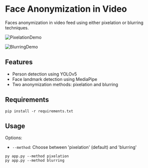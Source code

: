 # Face Anonymization in Video

Faces anonymization in video feed using either pixelation or blurring techniques.

![PixelationDemo](pixelation_demo.png)


![BlurringDemo](blurring_demo.png)

## Features

- Person detection using YOLOv5
- Face landmark detection using MediaPipe
- Two anonymization methods: pixelation and blurring


## Requirements

````
pip install -r requirements.txt
````

## Usage

Options:
- `--method`: Choose between 'pixelation' (default) and 'blurring'

````
py app.py --method pixelation
py app.py --method blurring
````